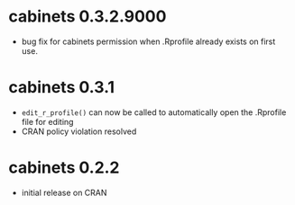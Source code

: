 # cabinets 0.3.2.9000

* bug fix for cabinets permission when .Rprofile already exists on first use.

# cabinets 0.3.1

* `edit_r_profile()` can now be called to automatically open the .Rprofile file for editing
* CRAN policy violation resolved

# cabinets 0.2.2

* initial release on CRAN
